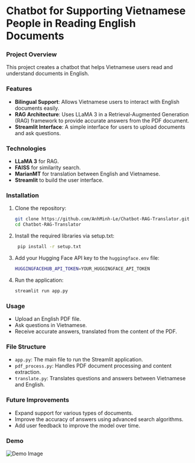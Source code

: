 # **Chatbot for Supporting Vietnamese People in Reading English Documents**

### **Project Overview**
This project creates a chatbot that helps Vietnamese users read and understand documents in English. 

### **Features**
- **Bilingual Support**: Allows Vietnamese users to interact with English documents easily.
- **RAG Architecture**: Uses LLaMA 3 in a Retrieval-Augmented Generation (RAG) framework to provide accurate answers from the PDF document.
- **Streamlit Interface**: A simple interface for users to upload documents and ask questions.

### **Technologies**
- **LLaMA 3** for RAG.
- **FAISS** for similarity search.
- **MarianMT** for translation between English and Vietnamese.
- **Streamlit** to build the user interface.

### **Installation**
1. Clone the repository:
   ```bash
   git clone https://github.com/AnhMinh-Le/Chatbot-RAG-Translator.git
   cd Chatbot-RAG-Translator

2. Install the required libraries via setup.txt:
   ```bash
    pip install -r setup.txt


3. Add your Hugging Face API key to the `huggingface.env` file:
   ```bash
   HUGGINGFACEHUB_API_TOKEN=YOUR_HUGGINGFACE_API_TOKEN


4. Run the application:
   ```bash
   streamlit run app.py

### **Usage**
- Upload an English PDF file.
- Ask questions in Vietnamese.
- Receive accurate answers, translated from the content of the PDF.

### **File Structure**
- `app.py`: The main file to run the Streamlit application.
- `pdf_process.py`: Handles PDF document processing and content extraction.
- `translate.py`: Translates questions and answers between Vietnamese and English.

### **Future Improvements**
- Expand support for various types of documents.
- Improve the accuracy of answers using advanced search algorithms.
- Add user feedback to improve the model over time.

### **Demo**
![Demo Image](Assets/demo.png)

